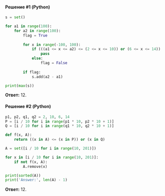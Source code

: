 #### Решение #1 (Python)
```python
s = set()

for a1 in range(100):
	for a2 in range(100):
		flag = True
		
		for x in range(-100, 100):
			if (((a1 <= x <= a2) <= (2 <= x <= 10)) or (6 <= x <= 14)):
				pass
			else:
				flag = False
		
		if flag:
			s.add(a2 - a1)

print(max(s))
```
**Ответ:** 12.

#### Решение #2 (Python)
```python
p1, p2, q1, q2 = 2, 10, 6, 14
P = [i / 10 for i in range(p1 * 10, p2 * 10 + 1)]
Q = [i / 10 for i in range(q1 * 10, q2 * 10 + 1)]

def f(x, A):
    return ((x in A) <= (x in P)) or (x in Q)

A = set([i / 10 for i in range(10, 201)])

for x in [i / 10 for i in range(10, 201)]:
    if not f(x, A):
        A.remove(x)

print(sorted(A))
print('Answer:', len(A) - 1)
```
**Ответ:** 12.
